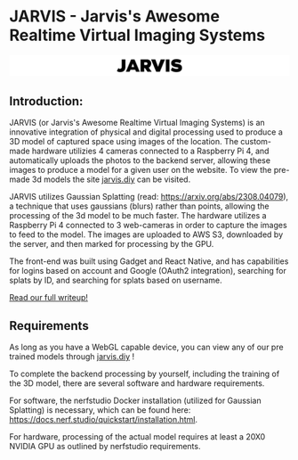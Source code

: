# JARVIS - Jarvis's Awesome Realtime Virtual Imaging Systems

![jarvis-banner](https://raw.githubusercontent.com/jarvis-gsplat/.github/refs/heads/main/profile/jarvis%20banner%20black.gif)

## Introduction:

JARVIS (or Jarvis's Awesome Realtime Virtual Imaging Systems) is an innovative integration of physical and digital processing used to produce a 3D model of captured space using images of the location. The custom-made hardware utilizies 4 cameras connected to a Raspberry Pi 4, and automatically uploads the photos to the backend server, allowing these images to produce a model for a given user on the website. 
To view the pre-made 3d models the site [jarvis.diy](https://jarvis.diy/) can be visited.

JARVIS utilizes Gaussian Splatting (read: https://arxiv.org/abs/2308.04079), a technique that uses gaussians (blurs) rather than points, allowing the processing of the 3d model to be much faster. The hardware utilizes a Raspberry Pi 4 connected to 3 web-cameras in order to capture the images to feed to the model. The images are uploaded to AWS S3, downloaded by the server, and then marked for processing by the GPU.

The front-end was built using Gadget and React Native, and has capabilities for logins based on account and Google (OAuth2 integration), searching for splats by ID, and searching for splats based on username.

[Read our full writeup!](https://dorahacks.io/buidl/21579)

## Requirements 

As long as you have a WebGL capable device, you can view any of our pre trained models through [jarvis.diy](https://jarvis.diy/) !

To complete the backend processing by yourself, including the training of the 3D model, there are several software and hardware requirements. 

For software, the nerfstudio Docker installation (utilized for Gaussian Splatting) is necessary, which can be found here: https://docs.nerf.studio/quickstart/installation.html.

For hardware, processing of the actual model requires at least a 20X0 NVIDIA GPU as outlined by nerfstudio requirements.

